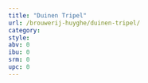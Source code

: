 ```yaml
---
title: "Duinen Tripel"
url: /brouwerij-huyghe/duinen-tripel/
category: 
style: 
abv: 0
ibu: 0
srm: 0
upc: 0
---
```


